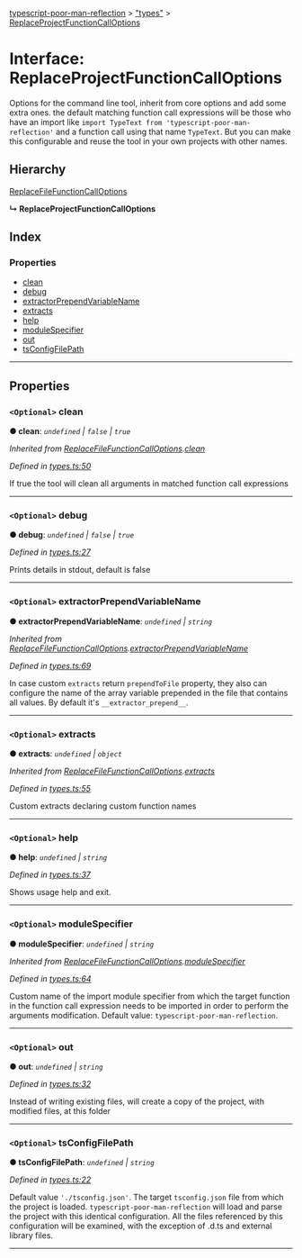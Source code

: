 [typescript-poor-man-reflection](../README.md) > ["types"](../modules/_types_.md) > [ReplaceProjectFunctionCallOptions](../interfaces/_types_.replaceprojectfunctioncalloptions.md)

# Interface: ReplaceProjectFunctionCallOptions

Options for the command line tool, inherit from core options and add some extra ones. the default matching function call expressions will be those who have an import like `import TypeText from 'typescript-poor-man-reflection'` and a function call using that name `TypeText`. But you can make this configurable and reuse the tool in your own projects with other names.

## Hierarchy

 [ReplaceFileFunctionCallOptions](_types_.replacefilefunctioncalloptions.md)

**↳ ReplaceProjectFunctionCallOptions**

## Index

### Properties

* [clean](_types_.replaceprojectfunctioncalloptions.md#clean)
* [debug](_types_.replaceprojectfunctioncalloptions.md#debug)
* [extractorPrependVariableName](_types_.replaceprojectfunctioncalloptions.md#extractorprependvariablename)
* [extracts](_types_.replaceprojectfunctioncalloptions.md#extracts)
* [help](_types_.replaceprojectfunctioncalloptions.md#help)
* [moduleSpecifier](_types_.replaceprojectfunctioncalloptions.md#modulespecifier)
* [out](_types_.replaceprojectfunctioncalloptions.md#out)
* [tsConfigFilePath](_types_.replaceprojectfunctioncalloptions.md#tsconfigfilepath)

---

## Properties

<a id="clean"></a>

### `<Optional>` clean

**● clean**: *`undefined` \| `false` \| `true`*

*Inherited from [ReplaceFileFunctionCallOptions](_types_.replacefilefunctioncalloptions.md).[clean](_types_.replacefilefunctioncalloptions.md#clean)*

*Defined in [types.ts:50](https://github.com/cancerberoSgx/typescript-poor-man-reflection/blob/c31dfc4/src/types.ts#L50)*

If true the tool will clean all arguments in matched function call expressions

___
<a id="debug"></a>

### `<Optional>` debug

**● debug**: *`undefined` \| `false` \| `true`*

*Defined in [types.ts:27](https://github.com/cancerberoSgx/typescript-poor-man-reflection/blob/c31dfc4/src/types.ts#L27)*

Prints details in stdout, default is false

___
<a id="extractorprependvariablename"></a>

### `<Optional>` extractorPrependVariableName

**● extractorPrependVariableName**: *`undefined` \| `string`*

*Inherited from [ReplaceFileFunctionCallOptions](_types_.replacefilefunctioncalloptions.md).[extractorPrependVariableName](_types_.replacefilefunctioncalloptions.md#extractorprependvariablename)*

*Defined in [types.ts:69](https://github.com/cancerberoSgx/typescript-poor-man-reflection/blob/c31dfc4/src/types.ts#L69)*

In case custom `extracts` return `prependToFile` property, they also can configure the name of the array variable prepended in the file that contains all values. By default it's `__extractor_prepend__`.

___
<a id="extracts"></a>

### `<Optional>` extracts

**● extracts**: *`undefined` \| `object`*

*Inherited from [ReplaceFileFunctionCallOptions](_types_.replacefilefunctioncalloptions.md).[extracts](_types_.replacefilefunctioncalloptions.md#extracts)*

*Defined in [types.ts:55](https://github.com/cancerberoSgx/typescript-poor-man-reflection/blob/c31dfc4/src/types.ts#L55)*

Custom extracts declaring custom function names

___
<a id="help"></a>

### `<Optional>` help

**● help**: *`undefined` \| `string`*

*Defined in [types.ts:37](https://github.com/cancerberoSgx/typescript-poor-man-reflection/blob/c31dfc4/src/types.ts#L37)*

Shows usage help and exit.

___
<a id="modulespecifier"></a>

### `<Optional>` moduleSpecifier

**● moduleSpecifier**: *`undefined` \| `string`*

*Inherited from [ReplaceFileFunctionCallOptions](_types_.replacefilefunctioncalloptions.md).[moduleSpecifier](_types_.replacefilefunctioncalloptions.md#modulespecifier)*

*Defined in [types.ts:64](https://github.com/cancerberoSgx/typescript-poor-man-reflection/blob/c31dfc4/src/types.ts#L64)*

Custom name of the import module specifier from which the target function in the function call expression needs to be imported in order to perform the arguments modification. Default value: `typescript-poor-man-reflection`.

___
<a id="out"></a>

### `<Optional>` out

**● out**: *`undefined` \| `string`*

*Defined in [types.ts:32](https://github.com/cancerberoSgx/typescript-poor-man-reflection/blob/c31dfc4/src/types.ts#L32)*

Instead of writing existing files, will create a copy of the project, with modified files, at this folder

___
<a id="tsconfigfilepath"></a>

### `<Optional>` tsConfigFilePath

**● tsConfigFilePath**: *`undefined` \| `string`*

*Defined in [types.ts:22](https://github.com/cancerberoSgx/typescript-poor-man-reflection/blob/c31dfc4/src/types.ts#L22)*

Default value `'./tsconfig.json'`. The target `tsconfig.json` file from which the project is loaded. `typescript-poor-man-reflection` will load and parse the project with this identical configuration. All the files referenced by this configuration will be examined, with the exception of .d.ts and external library files.

___

